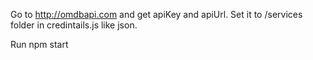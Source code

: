 Go to http://omdbapi.com and get apiKey and apiUrl.
Set it to /services folder in credintails.js like json.

Run npm start
